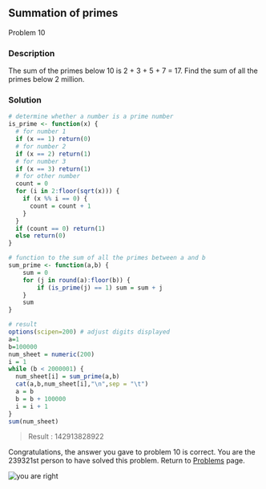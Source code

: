 ## Summation of primes

Problem 10

### Description
The sum of the primes below 10 is 2 + 3 + 5 + 7 = 17.
Find the sum of all the primes below 2 million.

### Solution

```r
# determine whether a number is a prime number
is_prime <- function(x) {
  # for number 1
  if (x == 1) return(0)
  # for number 2
  if (x == 2) return(1)
  # for number 3
  if (x == 3) return(1)
  # for other number
  count = 0
  for (i in 2:floor(sqrt(x))) {
    if (x %% i == 0) {
      count = count + 1
    }
  }
  if (count == 0) return(1)
  else return(0)
}

# function to the sum of all the primes between a and b
sum_prime <- function(a,b) {
    sum = 0
    for (j in round(a):floor(b)) {
        if (is_prime(j) == 1) sum = sum + j
    }
    sum
}

# result
options(scipen=200) # adjust digits displayed
a=1
b=100000
num_sheet = numeric(200)
i = 1
while (b < 2000001) {
  num_sheet[i] = sum_prime(a,b)
  cat(a,b,num_sheet[i],"\n",sep = "\t")
  a = b
  b = b + 100000
  i = i + 1
}
sum(num_sheet)
```

> Result : 142913828922

Congratulations, the answer you gave to problem 10 is correct.
You are the 239321st person to have solved this problem.
Return to [Problems]("https://projecteuler.net/problems") page.

![you are right](https://projecteuler.net/images/answer_correct.png)